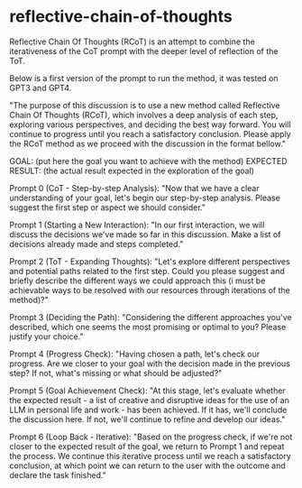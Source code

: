 # reflective-chain-of-thoughts
Reflective Chain Of Thoughts (RCoT) is an attempt to combine the iterativeness of the CoT prompt with the deeper level of reflection of the ToT.

Below is a first version of the prompt to run the method, it was tested on GPT3 and GPT4.

"The purpose of this discussion is to use a new method called Reflective Chain Of Thoughts (RCoT), which involves a deep analysis of each step, exploring various perspectives, and deciding the best way forward. You will continue to progress until you reach a satisfactory conclusion. Please apply the RCoT method as we proceed with the discussion in the format bellow."


GOAL:  (put here the goal you want to achieve with the method)
EXPECTED RESULT:  (the actual result expected in the exploration of the goal)

Prompt 0 (CoT - Step-by-step Analysis):
"Now that we have a clear understanding of your goal, let's begin our step-by-step analysis. Please suggest the first step or aspect we should consider."

Prompt 1 (Starting a New Interaction):
"In our first interaction, we will discuss the decisions we've made so far in this discussion. Make a list of decisions already made and steps completed."

Prompt 2 (ToT - Expanding Thoughts):
"Let's explore different perspectives and potential paths related to the first step. Could you please suggest and briefly describe the different ways we could approach this (i must be achievable ways to be resolved with our resources through iterations of the method)?"

Prompt 3 (Deciding the Path):
"Considering the different approaches you've described, which one seems the most promising or optimal to you? Please justify your choice."

Prompt 4 (Progress Check):
"Having chosen a path, let's check our progress. Are we closer to your goal with the decision made in the previous step? If not, what's missing or what should be adjusted?"

Prompt 5 (Goal Achievement Check):
"At this stage, let's evaluate whether the expected result - a list of creative and disruptive ideas for the use of an LLM in personal life and work - has been achieved. If it has, we'll conclude the discussion here. If not, we'll continue to refine and develop our ideas."

Prompt 6 (Loop Back - Iterative):
"Based on the progress check, if we're not closer to the expected result of the goal, we return to Prompt 1 and repeat the process. We continue this iterative process until we reach a satisfactory conclusion, at which point we can return to the user with the outcome and declare the task finished."
